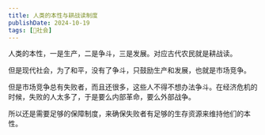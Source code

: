 ```yaml
---
title: 人类的本性与耕战读制度
publishDate: 2024-10-19
tags: [👫社会]
---
```


人类的本性，一是生产，二是争斗，三是发展。对应古代农民就是耕战读。

但是现代社会，为了和平，没有了争斗，只鼓励生产和发展，也就是市场竞争。

但是市场竞争总有失败者，而且还很多，这些人不得不想办法争斗。在经济危机的时候，失败的人太多了，于是要么内部革命，要么外部战争。

所以还是需要足够的保障制度，来确保失败者有足够的生存资源来维持他们的本性。
